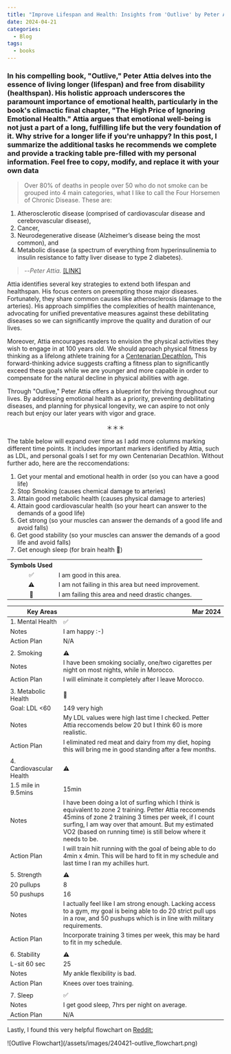 ```yaml
---
title: "Improve Lifespan and Health: Insights from 'Outlive' by Peter Attia"
date: 2024-04-21
categories:
  - Blog
tags:
  - books
---
```


### In his compelling book, "Outlive," Peter Attia delves into the essence of living longer (lifespan) and free from disability (healthspan). His holistic approach underscores the paramount importance of emotional health, particularly in the book's climactic final chapter, "The High Price of Ignoring Emotional Health." Attia argues that emotional well-being is not just a part of a long, fulfilling life but the very foundation of it. **Why strive for a longer life if you're unhappy?** In this post, I summarize the additional tasks he recommends we complete and provide a tracking table pre-filled with my personal information. Feel free to copy, modify, and replace it with your own data

> Over 80% of deaths in people over 50 who do not smoke can be grouped into 4 main categories, what I like to call the Four Horsemen of Chronic Disease. These are:

1. Atherosclerotic disease (comprised of cardiovascular disease and cerebrovascular disease),
2. Cancer,
3. Neurodegenerative disease (Alzheimer’s disease being the most common), and
4. Metabolic disease (a spectrum of everything from hyperinsulinemia to insulin resistance to fatty liver disease to type 2 diabetes).
>
> --<cite>Peter Attia. </cite><a href="https://peterattiamd.com/peter-on-the-four-horsemen-of-chronic-disease/" target="_blank">\[LINK\]</a>

Attia identifies several key strategies to extend both lifespan and healthspan. His focus centers on preempting those major diseases. Fortunately, they share common causes like atherosclerosis (damage to the arteries). His approach simplifies the complexities of health maintenance, advocating for unified preventative measures against these debilitating diseases so we can significantly improve the quality and duration of our lives.

Moreover, Attia encourages readers to envision the physical activities they wish to engage in at 100 years old. We should aproach physical fitness by thinking as a lifelong athlete training for a <a href="https://peterattiamd.com/training-for-the-centenarian-decathlon/" target="_blank">Centenarian Decathlon.</a> This forward-thinking advice suggests crafting a fitness plan to significantly exceed these goals while we are younger and more capable in order to compensate for the natural decline in physical abilities with age.

Through "Outlive," Peter Attia offers a blueprint for thriving throughout our lives. By addressing emotional health as a priority, preventing debilitating diseases, and planning for physical longevity, we can aspire to not only reach but enjoy our later years with vigor and grace.

<p style="text-align:center">＊＊＊</p>

The table below will expand over time as I add more columns marking different time points. It includes important markers identified by Attia, such as LDL, and personal goals I set for my own Centenarian Decathlon. Without further ado, here are the reccomendations:

1. Get your mental and emotional health in order (so you can have a good life)
2. Stop Smoking (causes chemical damage to arteries)
3. Attain good metabolic health (causes physical damage to arteries)
4. Attain good cardiovascular health (so your heart can answer to the demands of a good life)
5. Get strong (so your muscles can answer the demands of a good life and avoid falls)
6. Get good stability (so your muscles can answer the demands of a good life and avoid falls)
7. Get enough sleep (for brain health 🧠)

<table>
<tbody>
<tr>
<th>Symbols Used</th>
</tr>
<tr>
<td style="text-align: center;">✅</td>
<td>I am good in this area.</td>
</tr>
<tr>
<td style="text-align: center;">⚠️</td>
<td>I am not failing in this area but need improvement.</td>
</tr>
<tr>
<td style="text-align: center;">🚨</td>
<td>I am failing this area and need drastic changes.</td>
</tr>
</tbody>
</table>

<table>
  <thead>
    <tr style="text-align: right;">
      <th>Key Areas</th>
      <th>Mar 2024</th>
    </tr>
  </thead>
  <tbody>
    <tr>
      <td>1. Mental Health</td>
      <td>✅</td>
    </tr>
    <tr>
      <td>Notes</td>
      <td>I am happy :-)</td>
    </tr>
    <tr>
      <td>Action Plan</td>
      <td>N/A</td>
    </tr>
    <tr>
      <td></td>
      <td></td>
    </tr>
    <tr>
      <td>2. Smoking</td>
      <td>⚠️</td>
    </tr>
    <tr>
      <td>Notes</td>
      <td>I have been smoking socially, one/two cigarettes per night on most nights, while in Morocco.</td>
    </tr>
    <tr>
      <td>Action Plan</td>
      <td>I will eliminate it completely after I leave Morocco.</td>
    </tr>
    <tr>
      <td></td>
      <td></td>
    </tr>
    <tr>
      <td>3. Metabolic Health</td>
      <td>🚨</td>
    </tr>
    <tr>
      <td>Goal: LDL &lt;60</td>
      <td>149 very high</td>
    </tr>
    <tr>
      <td>Notes</td>
      <td>My LDL values were high last time I checked. Petter Attia reccomends below 20 but I think 60 is more realistic.</td>
    </tr>
    <tr>
      <td>Action Plan</td>
      <td>I eliminated red meat and dairy from my diet, hoping this will bring me in good standing after a few months.</td>
    </tr>
    <tr>
      <td></td>
      <td></td>
    </tr>
    <tr>
      <td>4. Cardiovascular Health</td>
      <td>⚠️</td>
    </tr>
    <tr>
      <td>1.5 mile in 9.5mins</td>
      <td>15min</td>
    </tr>
    <tr>
      <td>Notes</td>
      <td>I have been doing a lot of surfing which I think is equivalent to zone 2 training. Petter Attia reccomends 45mins of zone 2 training 3 times per week, if I count surfing, I am way over that amount. But my estimated VO2 (based on running time) is still below where it needs to be.</td>
    </tr>
    <tr>
      <td>Action Plan</td>
      <td>I will train hiit running with the goal of being able to do 4min x 4min. This will be hard to fit in my schedule and last time I ran my achilles hurt.</td>
    </tr>
    <tr>
      <td></td>
      <td></td>
    </tr>
    <tr>
      <td>5. Strength</td>
      <td>⚠️</td>
    </tr>
    <tr>
      <td>20 pullups</td>
      <td>8</td>
    </tr>
    <tr>
      <td>50 pushups</td>
      <td>16</td>
    </tr>
    <tr>
      <td>Notes</td>
      <td>I actually feel like I am strong enough. Lacking access to a gym, my goal is being able to do 20 strict pull ups in a row, and 50 pushups which is in line with military requirements.</td>
    </tr>
    <tr>
      <td>Action Plan</td>
      <td>Incorporate training 3 times per week, this may be hard to fit in my schedule.</td>
    </tr>
    <tr>
      <td></td>
      <td></td>
    </tr>
    <tr>
      <td>6. Stability</td>
      <td>⚠️</td>
    </tr>
    <tr>
      <td>L-sit 60 sec</td>
      <td>25</td>
    </tr>
    <tr>
      <td>Notes</td>
      <td>My ankle flexibility is bad.</td>
    </tr>
    <tr>
      <td>Action Plan</td>
      <td>Knees over toes training.</td>
    </tr>
    <tr>
      <td></td>
      <td></td>
    </tr>
    <tr>
      <td>7. Sleep</td>
      <td>✅</td>
    </tr>
    <tr>
      <td>Notes</td>
      <td>I get good sleep, 7hrs per night on average.</td>
    </tr>
    <tr>
      <td>Action Plan</td>
      <td>N/A</td>
    </tr>
  </tbody>
</table>

<p>
Lastly, I found this very helpful flowchart on <a href="https://www.reddit.com/r/PeterAttia/comments/173bun9/" target="_blank">Reddit:</a>
</p>
![Outlive Flowchart](/assets/images/240421-outlive_flowchart.png)
